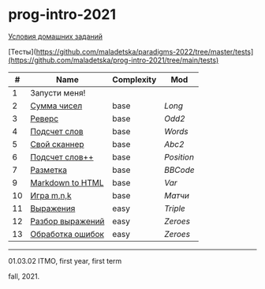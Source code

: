 # prog-intro-2021
 
[Условия домашних заданий](https://www.kgeorgiy.info/courses/prog-intro/homeworks.html)

[Тесты](https://github.com/maladetska/paradigms-2022/tree/master/tests](https://github.com/maladetska/prog-intro-2021/tree/main/tests)


#|Name|Сomplexity|Mod
---|---|---|---
1|Запусти меня!||
2|[Сумма чисел]()|base|*Long*
3|[Реверс]()|base|*Odd2*
4|[Подсчет слов]()|base|*Words*
5|[Свой сканнер]()|base|*Abc2*
6|[Подсчет слов++]()|base|*Position*
7|[Разметка]()|base|*BBCode*
9|[Markdown to HTML]()|base|*Var*
10|[Игра m,n,k]()|base|*Матчи*
11|[Выражения]()|easy|*Triple*
12|[Разбор выражений]()|easy|*Zeroes*
13|[Обработка ошибок](])|easy|*Zeroes*

------
01.03.02 ITMO, first year, first term

fall, 2021.
